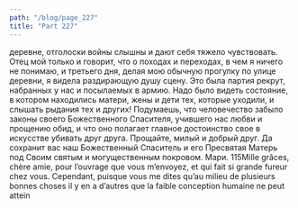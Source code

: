 ```yaml
---
path: "/blog/page_227"
title: "Part 227"
---
```


деревне, отголоски войны слышны и дают себя тяжело чувствовать. Отец мой только и говорит, что о походах и переходах, в чем я ничего не понимаю, и третьего дня, делая мою обычную прогулку по улице деревни, я видела раздирающую душу сцену. Это была партия рекрут, набранных у нас и посылаемых в армию. Надо было видеть состояние, в котором находились матери, жены и дети тех, которые уходили, и слышать рыдания тех и других! Подумаешь, что человечество забыло законы своего Божественного Спасителя, учившего нас любви и прощению обид, и что оно полагает главное достоинство свое в искусстве убивать друг друга.
Прощайте, милый и добрый друг. Да сохранит вас наш Божественный Спаситель и его Пресвятая Матерь под Своим святым и могущественным покровом.
Мари.
115Mille grâces, chère amie, pour l’ouvrage que vous m’envoyez, et qui fait si grande fureur chez vous. Cependant, puisque vous me dites qu’au milieu de plusieurs bonnes choses il y en a d’autres que la faible conception humaine ne peut attein
